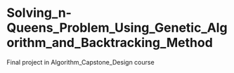 # Solving_n-Queens_Problem_Using_Genetic_Algorithm_and_Backtracking_Method
 Final project in Algorithm_Capstone_Design course
